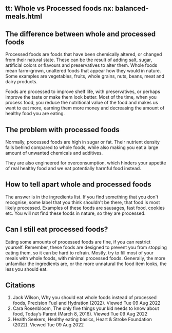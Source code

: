tt: Whole vs Processed foods
nx: balanced-meals.html
---

## The difference between whole and processed foods

Processed foods are foods that have been chemically altered, or changed from their natural state. These can be the result of adding salt, sugar, artificial colors or flavours and preservatives to alter them. Whole foods mean farm-grown, unaltered foods that appear how they would in nature. Some examples are vegetables, fruits, whole grains, nuts, beans, meat and dairy products.

Foods are processed to improve shelf life, with preservatives, or perhaps improve the taste or make them look better. Most of the time, when you process food, you reduce the nutritional value of the food and makes us want to eat more, earning them more money and decreasing the amount of healthy food you are eating.

## The problem with processed foods

Normally, processed foods are high in sugar or fat. Their nutrient density falls behind compared to whole foods, while also making you eat a large amount of unwanted chemicals and additives.

They are also engineered for overconsumption, which hinders your appetite of real healthy food and we eat potentially harmful food instead.

## How to tell apart whole and processed foods

The answer is in the ingredients list. If you find something that you don't recognise, some label that you think shouldn't be there, that food is most likely processed. Examples of these foods are sausages, fast food, cookies etc. You will not find these foods in nature, so they are processed.

## Can I still eat processed foods?
Eating some amounts of processed foods are fine, if you can restrict yourself. Remember, these foods are designed to prevent you from stopping eating them, so it can be hard to refrain. Mostly, try to fill most of your meals with whole foods, with minimal processed foods. Generally, the more unfamiliar the ingredients are, or the more unnatural the food item looks, the less you should eat.

## Citations
1. Jack Wilson, Why you should eat whole foods instead of processed foods,
Precision Fuel and Hydration (2022). Viewed Tue 09 Aug 2022
2. Cara Rosenbloom, The only five things your kid needs to know about food, Today’s Parent (March 8, 2016). Viewed Tue 09 Aug 2022
3. Health Seekers, Healthy eating basics, Heart & Stroke Foundation (2022). Viewed Tue 09 Aug 2022

